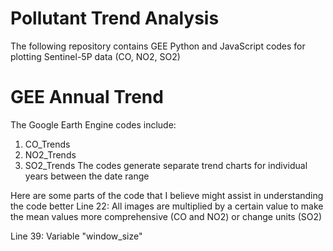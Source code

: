 # Pollutant Trend Analysis
The following repository contains GEE Python and JavaScript codes for plotting Sentinel-5P data (CO, NO2, SO2)

# GEE Annual Trend
The Google Earth Engine codes include:
  1. CO_Trends
  2. NO2_Trends
  3. SO2_Trends
 The codes generate separate trend charts for individual years between the date range

Here are some parts of the code that I believe might assist in understanding the code better
 Line 22: All images are multiplied by a certain value to make the mean values more comprehensive (CO and NO2) or change units (SO2)

 Line 39: Variable "window_size" 
